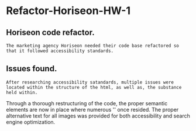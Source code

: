 # Refactor-Horiseon-HW-1

## Horiseon code refactor.

```
The marketing agency Horiseon needed their code base refactored so that it followed accessibility standards.
```

## Issues found.

```
After researching accessibility satandards, multiple issues were located within the structure of the html, as well as, the substance held within. 
```
Through a thorough restructuring of the code, the proper semantic elements are now in place where numerous '<divs>' once resided. The proper alternative text for all images was provided for both accessibility and search engine optimization.